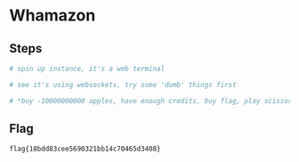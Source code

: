 # Whamazon

## Steps

```bash
# spin up instance, it's a web terminal

# see it's using websockets, try some 'dumb' things first

# *buy -10000000000 apples, have enough credits, buy flag, play scissors, get flag
```

## Flag

```
flag{18bdd83cee5690321bb14c70465d3408}
```
